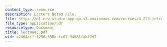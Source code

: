 ```yaml
---
content_type: resource
description: Lecture Notes File.
file: https://ol-ocw-studio-app-qa.s3.amazonaws.com/courses/4-273-introduction-to-design-inquiry-fall-2004/a2464cfff250338bfc6734861fabf2d7_lect06a2.pdf
file_type: application/pdf
resourcetype: Document
title: lect06a2.pdf
uid: a2464cff-f250-338b-fc67-34861fabf2d7
---
```

